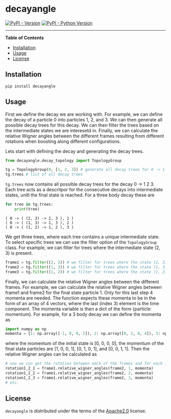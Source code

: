 # decayangle

[![PyPI - Version](https://img.shields.io/pypi/v/decayangle.svg)](https://pypi.org/project/decayangle)
[![PyPI - Python Version](https://img.shields.io/pypi/pyversions/decayangle.svg)](https://pypi.org/project/decayangle)

-----

**Table of Contents**

- [Installation](#installation)
- [Usage](#usage)
- [License](#license)

## Installation

```console
pip install decayangle
```

## Usage
First we define the decay we are working with. For example, we can define the decay of a particle 0 into particles 1, 2, and 3. We can then generate all possible decay trees for this decay. We can then filter the trees based on the intermediate states we are interesetd in. Finally, we can calculate the relative Wigner angles between the different frames resulting from different rotations when boosting along different configurations.

Lets start with defining the decay and generating the decay trees.
```python
from decayangle.decay_topology import TopologyGroup

tg = TopologyGroup(0, [1, 2, 3]) # generate all decay trees for 0 -> 1 2 3
tg.trees # list of all decay trees
```
```tg.trees``` now contains all possible decay trees for the decay 0 -> 1 2 3. Each tree acts as a descritpor for the consecutive decays into intermediate states, unitl the final state is reached. For a three body decay these are
```python
for tree in tg.trees:
    print(tree)
```
```console
( 0 -> ( (2, 3) -> 2, 3 ), 1 )
( 0 -> ( (1, 3) -> 1, 3 ), 2 )
( 0 -> ( (1, 2) -> 1, 2 ), 3 )
```

We get three trees, where each tree contains a unique intermediate state.
To select specific trees we can use the filter option of the ```TopologyGroup``` class. For example, we can filter for trees where the intermediate state (2, 3) is present.
```python	
frame1 = tg.filter((2, 3)) # we filter for trees where the state (2, 3) is present 
frame2 = tg.filter((1, 3)) # we filter for trees where the state (1, 3) is present
frame3 = tg.filter((1, 2)) # we filter for trees where the state (1, 2) is present
```

Finally, we can calculate the relative Wigner angles between the different frames. For example, we can calculate the relative Wigner angles between frame1 and frame2 for the final state particle 1. Only for this last step 4 momenta are needed. 
The function expects these momenta to be in the form of an array of 4 vectors, where the last (index 3) element is the time component. The momenta variable is then a dict of the form {particle: momentum}. For example, for a 3 body decay we can define the momenta as
```python	
import numpy as np
momenta = {1: np.array([-1, 0, 0, 2]), 2: np.array([0, 2, 0, 4]), 3: np.array([0, 0, 0.3, 2])}
```
where the momentum of the initial state is [0, 0, 0, 0], the momentum of the final state particles are [1, 0, 0, 1], [0, 1, 0, 1], and [0, 0, 1, 1]. Then the relative Wigner angles can be calculated as

```python
# now we can get the rotation between each of the frames and for each final state particle
rotation1_2_1 = frame1.relative_wigner_angles(frame2, 1, momenta)
rotation1_2_2 = frame1.relative_wigner_angles(frame2, 2, momenta)
rotation1_2_3 = frame1.relative_wigner_angles(frame2, 3, momenta)
# etc.
```


## License

`decayangle` is distributed under the terms of the [Apache2.0](https://www.apache.org/licenses/LICENSE-2.0) license.
